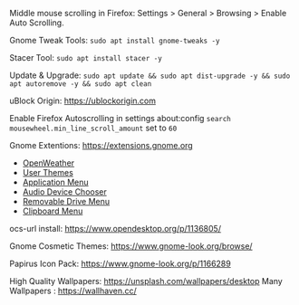 Middle mouse scrolling in Firefox: Settings > General > Browsing > Enable Auto Scrolling.


Gnome Tweak Tools: `sudo apt install gnome-tweaks -y`

Stacer Tool: `sudo apt install stacer -y` 

Update & Upgrade: `sudo apt update && sudo apt dist-upgrade -y && sudo apt autoremove -y && sudo apt clean`   

uBlock Origin: https://ublockorigin.com

Enable Firefox Autoscrolling in settings
about:config
`search mousewheel.min_line_scroll_amount` set to `60`

Gnome Extentions: https://extensions.gnome.org
  - [OpenWeather](https://extensions.gnome.org/extension/750/openweather/)
  - [User Themes](https://extensions.gnome.org/extension/19/user-themes/)
  - [Application Menu](https://extensions.gnome.org/extension/6/applications-menu/)
  - [Audio Device Chooser](https://extensions.gnome.org/extension/906/sound-output-device-chooser/)
  - [Removable Drive Menu](https://extensions.gnome.org/extension/7/removable-drive-menu/)
  - [Clipboard Menu](https://extensions.gnome.org/extension/779/clipboard-indicator/)

ocs-url install: https://www.opendesktop.org/p/1136805/

Gnome Cosmetic Themes: https://www.gnome-look.org/browse/

Papirus Icon Pack: https://www.gnome-look.org/p/1166289

High Quality Wallpapers: https://unsplash.com/wallpapers/desktop
Many Wallpapers : https://wallhaven.cc/
